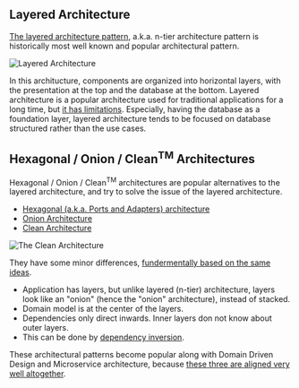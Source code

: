 ## Layered Architecture

[The layered architecture pattern](https://www.oreilly.com/library/view/software-architecture-patterns/9781491971437/ch01.html),
a.k.a. n-tier architecture pattern is historically most well known and popular architectural pattern.

![Layered Architecture](https://www.oreilly.com/api/v2/epubs/9781491971437/files/assets/sapr_0101.png)

In this architucture, components are organized into horizontal layers, with the presentation at the top and the database at the bottom.
Layered architecture is a popular architecture used for traditional applications for a long time,
but [it has limitations](https://www.linkedin.com/pulse/revisiting-layered-architecture-recognizing-building-riad-ahmed/).
Especially, having the database as a foundation layer, layered architecture tends to be focused on database structured rather than the use cases.

## Hexagonal / Onion / Clean<sup>TM</sup> Architectures

Hexagonal / Onion / Clean<sup>TM</sup> architectures are popular alternatives to the layered architecture, and try to solve the issue of the layered architecture.

* [Hexagonal (a.k.a. Ports and Adapters) architecture](https://alistair.cockburn.us/hexagonal-architecture/)
* [Onion Architecture](https://jeffreypalermo.com/2008/07/the-onion-architecture-part-1/)
* [Clean Architecture](https://blog.cleancoder.com/uncle-bob/2012/08/13/the-clean-architecture.html)

![The Clean Architecture](https://blog.cleancoder.com/uncle-bob/images/2012-08-13-the-clean-architecture/CleanArchitecture.jpg)

They have some minor differences, 
[fundermentally based on the same ideas](https://blog.ploeh.dk/2013/12/03/layers-onions-ports-adapters-its-all-the-same/).
* Application has layers, but unlike layered (n-tier) architecture, layers look like an "onion" (hence the "onion" architecture), instead of stacked.
* Domain model is at the center of the layers.
* Dependencies only direct inwards. Inner layers don not know about outer layers.
* This can be done by [dependency inversion](https://en.wikipedia.org/wiki/Dependency_inversion_principle).

These architectural patterns become popular along with Domain Driven Design and Microservice architecture, 
because [these three are aligned very well altogether](https://www.linkedin.com/pulse/ddd-microservices-hexagonal-when-all-comes-together-ataul-mukit/).



